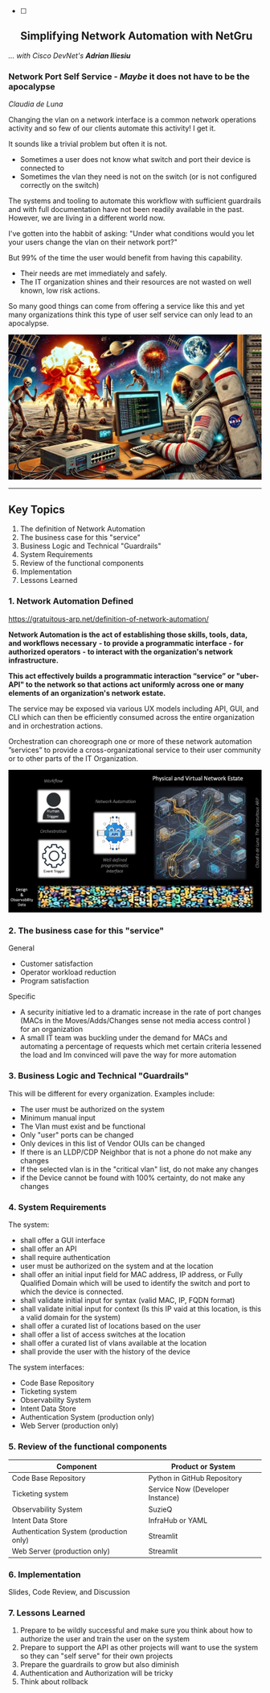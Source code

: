 - [ ] ## Simplifying Network Automation with NetGru 


*... with Cisco DevNet's **Adrian Iliesiu***

### Network Port Self Service - *Maybe* it does not have to be the apocalypse

*Claudia de Luna*

Changing the vlan on a network interface is a common network operations activity and so few of our clients automate this activity!  I get it.

It sounds like a trivial problem but often it is not.

- Sometimes a user does not know what switch and port their device is connected to
- Sometimes the vlan they need is not on the switch (or is not configured correctly on the switch)

The systems and tooling to automate this workflow with sufficient guardrails and with full documentation have not been readily available in the past.  However, we are living in a different world now.

I've gotten into the habbit of asking: 
"Under what conditions would you let your users change the vlan on their network port?"

But 99% of the time the user would benefit from having this capability. 

- Their needs are met immediately and safely.  
- The IT organization shines and their resources are not wasted on well known, low risk actions.  

So many good things can come from offering a service like this and yet many organizations think this type of user self service can only lead to an apocalypse.

![astro1](images/astro1up.jpg)

---

## Key Topics

1. The definition of Network Automation
2. The business case for this "service"
3. Business Logic and Technical "Guardrails"
4. System Requirements
5. Review of the functional components 
6. Implementation
7. Lessons Learned

### 1. Network Automation Defined

https://gratuitous-arp.net/definition-of-network-automation/

**Network Automation is the act of establishing those skills, tools, data, and workflows necessary**
**- to provide a programmatic interface** 
**- for authorized operators** 
**- to interact with the organization's network infrastructure.**

**This act effectively builds a programmatic interaction “service” or "uber-API" to the network so that actions act uniformly across one or many elements of an organization's network estate.**

The service may be exposed via various UX models including API, GUI, and CLI which can then be efficiently consumed across the entire organization and in orchestration actions.

Orchestration can choreograph one or more of these network automation ”services” to provide a cross-organizational service to their user community or to other parts of the IT Organization.



![WhatIsNetworkAutomation](images/WhatIsNetworkAutomation.jpg)

### 2. The business case for this "service"

General

- Customer satisfaction
- Operator workload reduction
- Program satisfaction

Specific

- A security initiative led to a dramatic increase in the rate of port changes (MACs in the Moves/Adds/Changes sense not media access control ) for an organization
- A small IT team was buckling under the demand for MACs and automating a percentage of requests which met certain criteria lessened the load and Im convinced will pave the way for more automation


### 3. Business Logic and Technical "Guardrails"

This will be different for every organization.  Examples include:

- The user must be authorized on the system
- Minimum manual input
- The Vlan must exist and be functional
- Only "user" ports can be changed
- Only devices in this list of Vendor OUIs can be changed
- If there is an LLDP/CDP Neighbor that is not a phone do not make any changes
- If the selected vlan is in the "critical vlan" list, do not make any changes
- if the Device cannot be found with 100% certainty, do not make any changes

### 4. System Requirements

The system:

- shall offer a GUI interface
- shall offer an API
- shall require authentication
- user must be authorized on the system and at the location
- shall offer an initial input field for MAC address, IP address, or Fully Qualified Domain which will be used to identify the switch and port to which the device is connected. 
- shall validate initial input for syntax (valid MAC, IP, FQDN format)
- shall validate initial input for context (Is this IP vaid at this location, is this a valid domain for the system)
- shall offer a curated list of locations based on the user
- shall offer a list of access switches at the location
- shall offer a curated list of vlans available at the location
- shall provide the user with the history of the device

The system interfaces:

- Code Base Repository
- Ticketing system
- Observability System
- Intent Data Store
- Authentication System (production only)
- Web Server (production only)

### 5. Review of the functional components 

| Component                               | Product or System                |
| --------------------------------------- | -------------------------------- |
| Code Base Repository                    | Python in GitHub Repository      |
| Ticketing system                        | Service Now (Developer Instance) |
| Observability System                    | SuzieQ                           |
| Intent Data Store                       | InfraHub or YAML                 |
| Authentication System (production only) | Streamlit                        |
| Web Server (production only)            | Streamlit                        |


### 6. Implementation

Slides, Code Review, and Discussion

### 7. Lessons Learned

1. Prepare to be wildly successful and make sure you think about how to authorize the user and train the user on the system
2. Prepare to support the API as other projects will want to use the system so they can "self serve" for their own projects
3. Prepare the guardrails to grow but also diminish
4. Authentication and Authorization will be tricky
5. Think about rollback
